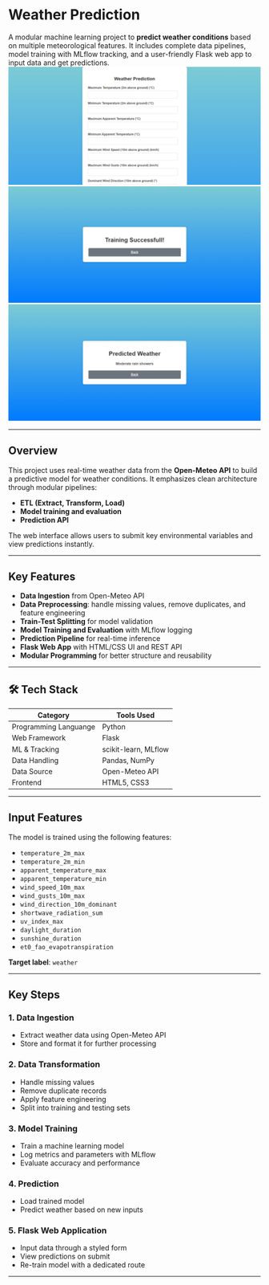 # Weather Prediction

A modular machine learning project to **predict weather conditions** based on multiple meteorological features. It includes complete data pipelines, model training with MLflow tracking, and a user-friendly Flask web app to input data and get predictions.
![Weather data input](/docs/image.png)
![Prediction result](/docs/image1.jpg)
![Training info](/docs/image2.jpg)

---

## Overview

This project uses real-time weather data from the **Open-Meteo API** to build a predictive model for weather conditions. It emphasizes clean architecture through modular pipelines:

- **ETL (Extract, Transform, Load)**
- **Model training and evaluation**
- **Prediction API**

The web interface allows users to submit key environmental variables and view predictions instantly.

---

## Key Features

- **Data Ingestion** from Open-Meteo API
- **Data Preprocessing**: handle missing values, remove duplicates, and feature engineering
- **Train-Test Splitting** for model validation
- **Model Training and Evaluation** with MLflow logging
- **Prediction Pipeline** for real-time inference
- **Flask Web App** with HTML/CSS UI and REST API
- **Modular Programming** for better structure and reusability

---

## 🛠️ Tech Stack

| Category              | Tools Used           |
| --------------------- | -------------------- |
| Programming Languange | Python               |
| Web Framework         | Flask                |
| ML & Tracking         | scikit-learn, MLflow |
| Data Handling         | Pandas, NumPy        |
| Data Source           | Open-Meteo API       |
| Frontend              | HTML5, CSS3          |

---

## Input Features

The model is trained using the following features:

- `temperature_2m_max`
- `temperature_2m_min`
- `apparent_temperature_max`
- `apparent_temperature_min`
- `wind_speed_10m_max`
- `wind_gusts_10m_max`
- `wind_direction_10m_dominant`
- `shortwave_radiation_sum`
- `uv_index_max`
- `daylight_duration`
- `sunshine_duration`
- `et0_fao_evapotranspiration`

**Target label**: `weather`

---

## Key Steps

### 1. **Data Ingestion**

- Extract weather data using Open-Meteo API
- Store and format it for further processing

### 2. **Data Transformation**

- Handle missing values
- Remove duplicate records
- Apply feature engineering
- Split into training and testing sets

### 3. **Model Training**

- Train a machine learning model
- Log metrics and parameters with MLflow
- Evaluate accuracy and performance

### 4. **Prediction**

- Load trained model
- Predict weather based on new inputs

### 5. **Flask Web Application**

- Input data through a styled form
- View predictions on submit
- Re-train model with a dedicated route

---

